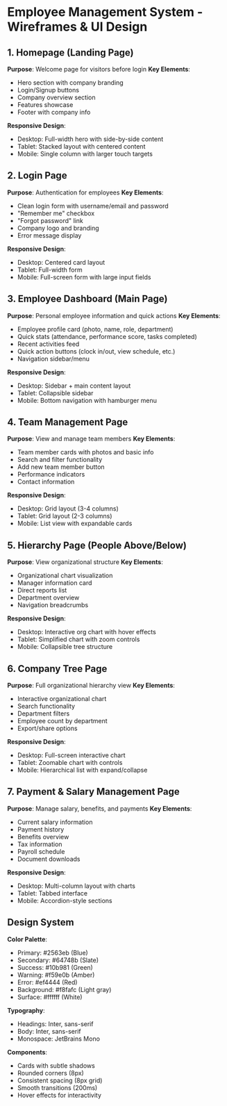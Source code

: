 # Employee Management System - Wireframes & UI Design

## 1. Homepage (Landing Page)
**Purpose**: Welcome page for visitors before login
**Key Elements**:
- Hero section with company branding
- Login/Signup buttons
- Company overview section
- Features showcase
- Footer with company info

**Responsive Design**:
- Desktop: Full-width hero with side-by-side content
- Tablet: Stacked layout with centered content
- Mobile: Single column with larger touch targets

## 2. Login Page
**Purpose**: Authentication for employees
**Key Elements**:
- Clean login form with username/email and password
- "Remember me" checkbox
- "Forgot password" link
- Company logo and branding
- Error message display

**Responsive Design**:
- Desktop: Centered card layout
- Tablet: Full-width form
- Mobile: Full-screen form with large input fields

## 3. Employee Dashboard (Main Page)
**Purpose**: Personal employee information and quick actions
**Key Elements**:
- Employee profile card (photo, name, role, department)
- Quick stats (attendance, performance score, tasks completed)
- Recent activities feed
- Quick action buttons (clock in/out, view schedule, etc.)
- Navigation sidebar/menu

**Responsive Design**:
- Desktop: Sidebar + main content layout
- Tablet: Collapsible sidebar
- Mobile: Bottom navigation with hamburger menu

## 4. Team Management Page
**Purpose**: View and manage team members
**Key Elements**:
- Team member cards with photos and basic info
- Search and filter functionality
- Add new team member button
- Performance indicators
- Contact information

**Responsive Design**:
- Desktop: Grid layout (3-4 columns)
- Tablet: Grid layout (2-3 columns)
- Mobile: List view with expandable cards

## 5. Hierarchy Page (People Above/Below)
**Purpose**: View organizational structure
**Key Elements**:
- Organizational chart visualization
- Manager information card
- Direct reports list
- Department overview
- Navigation breadcrumbs

**Responsive Design**:
- Desktop: Interactive org chart with hover effects
- Tablet: Simplified chart with zoom controls
- Mobile: Collapsible tree structure

## 6. Company Tree Page
**Purpose**: Full organizational hierarchy view
**Key Elements**:
- Interactive organizational chart
- Search functionality
- Department filters
- Employee count by department
- Export/share options

**Responsive Design**:
- Desktop: Full-screen interactive chart
- Tablet: Zoomable chart with controls
- Mobile: Hierarchical list with expand/collapse

## 7. Payment & Salary Management Page
**Purpose**: Manage salary, benefits, and payments
**Key Elements**:
- Current salary information
- Payment history
- Benefits overview
- Tax information
- Payroll schedule
- Document downloads

**Responsive Design**:
- Desktop: Multi-column layout with charts
- Tablet: Tabbed interface
- Mobile: Accordion-style sections

## Design System
**Color Palette**:
- Primary: #2563eb (Blue)
- Secondary: #64748b (Slate)
- Success: #10b981 (Green)
- Warning: #f59e0b (Amber)
- Error: #ef4444 (Red)
- Background: #f8fafc (Light gray)
- Surface: #ffffff (White)

**Typography**:
- Headings: Inter, sans-serif
- Body: Inter, sans-serif
- Monospace: JetBrains Mono

**Components**:
- Cards with subtle shadows
- Rounded corners (8px)
- Consistent spacing (8px grid)
- Smooth transitions (200ms)
- Hover effects for interactivity 